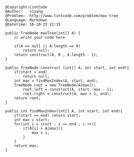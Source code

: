 ```
@Copyright:LintCode
@Author:   siyang
@Problem:  http://www.lintcode.com/problem/max-tree
@Language: Markdown
@Datetime: 16-10-23 22:15
```

    public TreeNode maxTree(int[] A) {
        // write your code here
        
        if(A == null || A.length == 0)
            return null;
        return construct(A, 0 , A.length - 1);
    }
    
    public TreeNode construct (int[] A, int start, int end){
        if(start > end)
            return null;
        int max = findMaxIndex(A, start, end);
        TreeNode root = new TreeNode(A[max]);
            root.left = construct(A, start, max - 1);
            root.right = construct(A, max + 1, end);
        return root;
    }
    
    public int findMaxIndex(int[] A, int start, int end){
        if(start == end) return start;
        int max = start;
        for(int i = start ; i <= end ; i ++){
            if(A[i] > A[max]){
                max = i;
            }
        }
        return max;
    }
